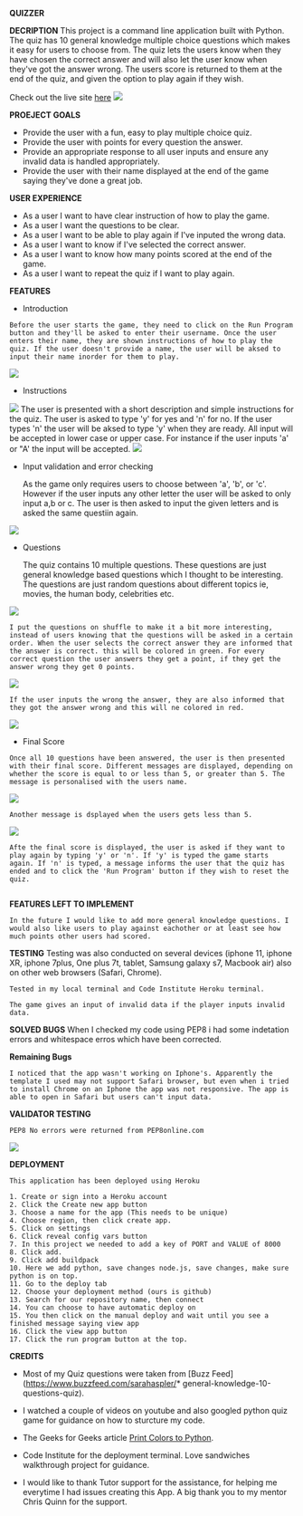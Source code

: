 **QUIZZER**

**DECRIPTION**
This project is a command line application built with Python. The quiz has 10 general knowledge multiple choice questions which makes it easy for users to choose from. The quiz lets the users know when they have chosen the correct answer and will also let the user know when they've got the answer wrong. The users score is returned to them at the end of the quiz, and given the option to play again if they wish.

Check out the live site [here](https://quizapp-python.herokuapp.com/)
<img src="assets/images/am i responsive.jpg">

**PROEJECT GOALS**
  * Provide the user with a fun, easy to play multiple choice quiz.
  * Provide the user with points for every question the answer.
  * Provide an appropriate response to all user inputs and ensure any invalid data is handled appropriately.
  * Provide the user with their name displayed at the end of the game saying they've done a great job.

**USER EXPERIENCE**
  *  As a user I want to have clear instruction of how to play the game.
  *  As a user I want the questions to be clear.
  *  As a user I want to be able to play again if I've inputed the wrong data.
  *  As a user I want to know if I've selected the correct answer.
  *  As a user I want to know how many points scored at the end of the game.
  *  As a user I want to repeat the quiz if I want to play again.
  
**FEATURES**
   *  Introduction

    Before the user starts the game, they need to click on the Run Program button and they'll be asked to enter their username. Once the user enters their name, they are shown instructions of how to play the quiz. If the user doesn't provide a name, the user will be aksed to input their name inorder for them to play.

<img src="assets/images/introduction.jpg">
    
  *  Instructions
<img src="assets/images/instructions.jpg">  
    The user is presented with a short description and simple instructions for the quiz. The user is asked to type 'y' for yes and 'n' for no. If the user types 'n' the user will be aksed to type 'y' when they are ready. All input will be accepted in lower case or upper case. For instance if the user inputs 'a' or "A' the input will be accepted.

<img src="assets/images/instructions 2.jpg">   


  * Input validation and error checking
    
    As the game only requires users to choose between 'a', 'b', or 'c'. However if the user inputs any other letter the user will be asked to only input a,b or c. The user is then asked to input the given letters and is asked the same questiin again.

<img src="assets/images/error img.jpg">    

  * Questions

    The quiz contains 10 multiple questions. These questions are just general knowledge based questions which I thought to be interesting. The questions are just random questions about different topics ie, movies, the human body, celebrities etc.

<img src="images/assets/questions.jpg">    
    
    I put the questions on shuffle to make it a bit more interesting, instead of users knowing that the questions will be asked in a certain order. When the user selects the correct answer they are informed that the answer is correct. this will be colored in green. For every correct question the user answers they get a point, if they get the answer wrong they get 0 points.

<img src="assets/images/correct.jpg">  

    If the user inputs the wrong the answer, they are also informed that they got the answer wrong and this will ne colored in red.

<img src="assets/images/wrong.jpg">

   * Final Score

    Once all 10 questions have been answered, the user is then presented with their final score. Different messages are displayed, depending on whether the score is equal to or less than 5, or greater than 5. The message is personalised with the users name.

<img src="assets/images/finalscore.jpg"> 

    Another message is dsplayed when the users gets less than 5.

<img src="assets/images/finalscore2.jpg">

    Afte the final score is displayed, the user is asked if they want to play again by typing 'y' or 'n'. If 'y' is typed the game starts again. If 'n' is typed, a message informs the user that the quiz has ended and to click the 'Run Program' button if they wish to reset the quiz.   

<img scr="assets/images/play again.jpg">

**FEATURES LEFT TO IMPLEMENT**

    In the future I would like to add more general knowledge questions. I would also like users to play against eachother or at least see how much points other users had scored.

**TESTING**
    Testing was also conducted on several devices (iphone 11, iphone XR, iphone 7plus, One plus 7t, tablet, Samsung galaxy s7, Macbook air) also on other web browsers (Safari, Chrome).

    Tested in my local terminal and Code Institute Heroku terminal.

    The game gives an input of invalid data if the player inputs invalid data.

**SOLVED BUGS**
    When I checked my code using PEP8 i had some indetation errors and whitespace erros which have been corrected.


**Remaining Bugs**

    I noticed that the app wasn't working on Iphone's. Apparently the template I used may not support Safari browser, but even when i tried to install Chrome on an Iphone the app was not responsive. The app is able to open in Safari but users can't input data.

**VALIDATOR TESTING**
    
    PEP8 No errors were returned from PEP8online.com
<img src="assets/images/Pep8 validator.jpg">    


**DEPLOYMENT**

    This application has been deployed using Heroku

    1. Create or sign into a Heroku account
    2. Click the Create new app button
    3. Choose a name for the app (This needs to be unique)
    4. Choose region, then click create app.
    5. Click on settings
    6. Click reveal config vars button
    7. In this project we needed to add a key of PORT and VALUE of 8000
    8. Click add.
    9. Click add buildpack
    10. Here we add python, save changes node.js, save changes, make sure python is on top.
    11. Go to the deploy tab
    12. Choose your deployment method (ours is github)
    13. Search for our repository name, then connect
    14. You can choose to have automatic deploy on
    15. You then click on the manual deploy and wait until you see a finished message saying view app
    16. Click the view app button
    17. Click the run program button at the top.

**CREDITS**

   * Most of my Quiz questions were taken from [Buzz Feed](https://www.buzzfeed.com/sarahaspler/* general-knowledge-10-questions-quiz).

   * I watched a couple of videos on youtube and also googled python quiz game for guidance on how to sturcture my code.

   * The Geeks for Geeks article [Print Colors to Python](https://www.geeksforgeeks.org/print-colors-python-terminal/).

   * Code Institute for the deployment terminal. Love sandwiches walkthrough project for guidance.

   * I would like to thank Tutor support for the assistance, for helping me everytime I had issues creating this App. A big thank you to my mentor Chris Quinn for the support.



